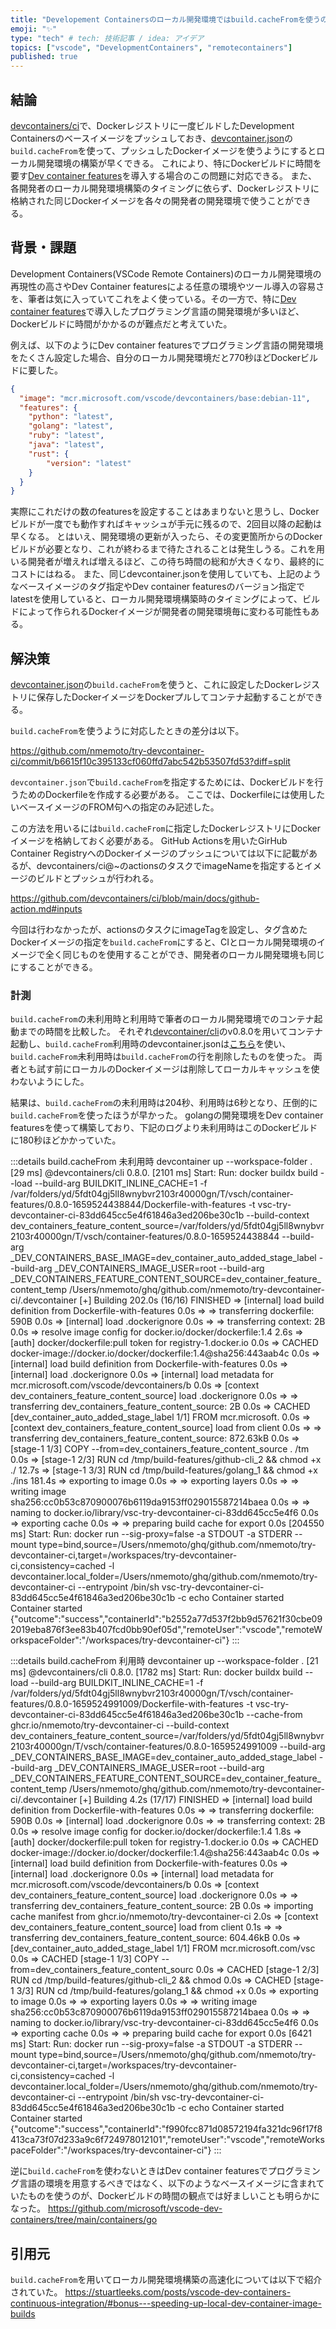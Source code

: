 ```yaml
---
title: "Developement Containersのローカル開発環境ではbuild.cacheFromを使うのがよさそう"
emoji: "✨"
type: "tech" # tech: 技術記事 / idea: アイデア
topics: ["vscode", "DevelopmentContainers", "remotecontainers"]
published: true
---
```


## 結論

[devcontainers/ci](https://github.com/devcontainers/ci)で、Dockerレジストリに一度ビルドしたDevelopment Containersのベースイメージをプッシュしておき、[devcontainer.json](https://code.visualstudio.com/docs/remote/devcontainerjson-reference)の`build.cacheFrom`を使って、プッシュしたDockerイメージを使うようにするとローカル開発環境の構築が早くできる。
これにより、特にDockerビルドに時間を要す[Dev container features](https://code.visualstudio.com/docs/remote/containers#_dev-container-features-preview)を導入する場合のこの問題に対応できる。
また、各開発者のローカル開発環境構築のタイミングに依らず、Dockerレジストリに格納された同じDockerイメージを各々の開発者の開発環境で使うことができる。

## 背景・課題

Development Containers(VSCode Remote Containers)のローカル開発環境の再現性の高さやDev Container featuresによる任意の環境やツール導入の容易さを、筆者は気に入っていてこれをよく使っている。その一方で、特に[Dev container features](https://code.visualstudio.com/docs/remote/containers#_dev-container-features-preview)で導入したプログラミング言語の開発環境が多いほど、Dockerビルドに時間がかかるのが難点だと考えていた。

例えば、以下のようにDev container featuresでプログラミング言語の開発環境をたくさん設定した場合、自分のローカル開発環境だと770秒ほどDockerビルドに要した。

```json:.devcontainer.json
{
  "image": "mcr.microsoft.com/vscode/devcontainers/base:debian-11",
  "features": {
    "python": "latest",
    "golang": "latest",
    "ruby": "latest",
    "java": "latest",
    "rust": {
        "version": "latest"
    }
  }
}
```

実際にこれだけの数のfeaturesを設定することはあまりないと思うし、Dockerビルドが一度でも動作すればキャッシュが手元に残るので、2回目以降の起動は早くなる。
とはいえ、開発環境の更新が入ったら、その変更箇所からのDockerビルドが必要となり、これが終わるまで待たされることは発生しうる。これを用いる開発者が増えれば増えるほど、この待ち時間の総和が大きくなり、最終的にコストにはねる。
また、同じdevcontainer.jsonを使用していても、上記のようなベースイメージのタグ指定やDev container featuresのバージョン指定でlatestを使用していると、ローカル開発環境構築時のタイミングによって、ビルドによって作られるDockerイメージが開発者の開発環境毎に変わる可能性もある。

## 解決策 

[devcontainer.json](https://code.visualstudio.com/docs/remote/devcontainerjson-reference)の`build.cacheFrom`を使うと、これに設定したDockerレジストリに保存したDockerイメージをDockerプルしてコンテナ起動することができる。

`build.cacheFrom`を使うように対応したときの差分は以下。

https://github.com/nmemoto/try-devcontainer-ci/commit/b6615f10c395133cf060ffd7abc542b53507fd53?diff=split

`devcontainer.json`で`build.cacheFrom`を指定するためには、Dockerビルドを行うためのDockerfileを作成する必要がある。
ここでは、Dockerfileには使用したいベースイメージのFROM句への指定のみ記述した。

この方法を用いるには`build.cacheFrom`に指定したDockerレジストリにDockerイメージを格納しておく必要がある。
GitHub Actionsを用いたGirHub Container RegistryへのDockerイメージのプッシュについては以下に記載があるが、devcontainers/ci@~のactionsのタスクでimageNameを指定するとイメージのビルドとプッシュが行われる。

https://github.com/devcontainers/ci/blob/main/docs/github-action.md#inputs

今回は行わなかったが、actionsのタスクにimageTagを設定し、タグ含めたDockerイメージの指定を`build.cacheFrom`にすると、CIとローカル開発環境のイメージで全く同じものを使用することができ、開発者のローカル開発環境も同じにすることができる。

### 計測 

`build.cacheFrom`の未利用時と利用時で筆者のローカル開発環境でのコンテナ起動までの時間を比較した。
それぞれ[devcontainer/cli](https://github.com/devcontainers/cli)のv0.8.0を用いてコンテナ起動し、`build.cacheFrom`利用時のdevcontainer.jsonは[こちら](https://github.com/nmemoto/try-devcontainer-ci/blob/b6615f10c395133cf060ffd7abc542b53507fd53/.devcontainer/devcontainer.json)を使い、`build.cacheFrom`未利用時は`build.cacheFrom`の行を削除したものを使った。
両者とも試す前にローカルのDockerイメージは削除してローカルキャッシュを使わないようにした。

結果は、`build.cacheFrom`の未利用時は204秒、利用時は6秒となり、圧倒的に`build.cacheFrom`を使ったほうが早かった。
golangの開発環境をDev container featuresを使って構築しており、下記のログより未利用時はこのDockerビルドに180秒ほどかかっていた。

:::details build.cacheFrom 未利用時
devcontainer up --workspace-folder .
[29 ms] @devcontainers/cli 0.8.0.
[2101 ms] Start: Run: docker buildx build --load --build-arg BUILDKIT_INLINE_CACHE=1 -f /var/folders/yd/5fdt04gj5ll8wnybvr2103r40000gn/T/vsch/container-features/0.8.0-1659524438844/Dockerfile-with-features -t vsc-try-devcontainer-ci-83dd645cc5e4f61846a3ed206be30c1b --build-context dev_containers_feature_content_source=/var/folders/yd/5fdt04gj5ll8wnybvr2103r40000gn/T/vsch/container-features/0.8.0-1659524438844 --build-arg _DEV_CONTAINERS_BASE_IMAGE=dev_container_auto_added_stage_label --build-arg _DEV_CONTAINERS_IMAGE_USER=root --build-arg _DEV_CONTAINERS_FEATURE_CONTENT_SOURCE=dev_container_feature_content_temp /Users/nmemoto/ghq/github.com/nmemoto/try-devcontainer-ci/.devcontainer
[+] Building 202.0s (16/16) FINISHED
 => [internal] load build definition from Dockerfile-with-features         0.0s
 => => transferring dockerfile: 590B                                       0.0s
 => [internal] load .dockerignore                                          0.0s
 => => transferring context: 2B                                            0.0s
 => resolve image config for docker.io/docker/dockerfile:1.4               2.6s
 => [auth] docker/dockerfile:pull token for registry-1.docker.io           0.0s
 => CACHED docker-image://docker.io/docker/dockerfile:1.4@sha256:443aab4c  0.0s
 => [internal] load build definition from Dockerfile-with-features         0.0s
 => [internal] load .dockerignore                                          0.0s
 => [internal] load metadata for mcr.microsoft.com/vscode/devcontainers/b  0.0s
 => [context dev_containers_feature_content_source] load .dockerignore     0.0s
 => => transferring dev_containers_feature_content_source: 2B              0.0s
 => CACHED [dev_container_auto_added_stage_label 1/1] FROM mcr.microsoft.  0.0s
 => [context dev_containers_feature_content_source] load from client       0.0s
 => => transferring dev_containers_feature_content_source: 872.63kB        0.0s
 => [stage-1 1/3] COPY --from=dev_containers_feature_content_source . /tm  0.0s
 => [stage-1 2/3] RUN cd /tmp/build-features/github-cli_2 && chmod +x ./  12.7s
 => [stage-1 3/3] RUN cd /tmp/build-features/golang_1 && chmod +x ./ins  181.4s
 => exporting to image                                                     0.0s
 => => exporting layers                                                    0.0s
 => => writing image sha256:cc0b53c870900076b6119da9153ff029015587214baea  0.0s
 => => naming to docker.io/library/vsc-try-devcontainer-ci-83dd645cc5e4f6  0.0s
 => exporting cache                                                        0.0s
 => => preparing build cache for export                                    0.0s
[204550 ms] Start: Run: docker run --sig-proxy=false -a STDOUT -a STDERR --mount type=bind,source=/Users/nmemoto/ghq/github.com/nmemoto/try-devcontainer-ci,target=/workspaces/try-devcontainer-ci,consistency=cached -l devcontainer.local_folder=/Users/nmemoto/ghq/github.com/nmemoto/try-devcontainer-ci --entrypoint /bin/sh vsc-try-devcontainer-ci-83dd645cc5e4f61846a3ed206be30c1b -c echo Container started
Container started
{"outcome":"success","containerId":"b2552a77d537f2bb9d57621f30cbe092019eba876f3ee83b407fcd0bb90ef05d","remoteUser":"vscode","remoteWorkspaceFolder":"/workspaces/try-devcontainer-ci"}
:::

:::details build.cacheFrom 利用時
devcontainer up --workspace-folder .
[21 ms] @devcontainers/cli 0.8.0.
[1782 ms] Start: Run: docker buildx build --load --build-arg BUILDKIT_INLINE_CACHE=1 -f /var/folders/yd/5fdt04gj5ll8wnybvr2103r40000gn/T/vsch/container-features/0.8.0-1659524991009/Dockerfile-with-features -t vsc-try-devcontainer-ci-83dd645cc5e4f61846a3ed206be30c1b --cache-from ghcr.io/nmemoto/try-devcontainer-ci --build-context dev_containers_feature_content_source=/var/folders/yd/5fdt04gj5ll8wnybvr2103r40000gn/T/vsch/container-features/0.8.0-1659524991009 --build-arg _DEV_CONTAINERS_BASE_IMAGE=dev_container_auto_added_stage_label --build-arg _DEV_CONTAINERS_IMAGE_USER=root --build-arg _DEV_CONTAINERS_FEATURE_CONTENT_SOURCE=dev_container_feature_content_temp /Users/nmemoto/ghq/github.com/nmemoto/try-devcontainer-ci/.devcontainer
[+] Building 4.2s (17/17) FINISHED
 => [internal] load build definition from Dockerfile-with-features         0.0s
 => => transferring dockerfile: 590B                                       0.0s
 => [internal] load .dockerignore                                          0.0s
 => => transferring context: 2B                                            0.0s
 => resolve image config for docker.io/docker/dockerfile:1.4               1.8s
 => [auth] docker/dockerfile:pull token for registry-1.docker.io           0.0s
 => CACHED docker-image://docker.io/docker/dockerfile:1.4@sha256:443aab4c  0.0s
 => [internal] load build definition from Dockerfile-with-features         0.0s
 => [internal] load .dockerignore                                          0.0s
 => [internal] load metadata for mcr.microsoft.com/vscode/devcontainers/b  0.0s
 => [context dev_containers_feature_content_source] load .dockerignore     0.0s
 => => transferring dev_containers_feature_content_source: 2B              0.0s
 => importing cache manifest from ghcr.io/nmemoto/try-devcontainer-ci      2.0s
 => [context dev_containers_feature_content_source] load from client       0.1s
 => => transferring dev_containers_feature_content_source: 604.46kB        0.0s
 => [dev_container_auto_added_stage_label 1/1] FROM mcr.microsoft.com/vsc  0.0s
 => CACHED [stage-1 1/3] COPY --from=dev_containers_feature_content_sourc  0.0s
 => CACHED [stage-1 2/3] RUN cd /tmp/build-features/github-cli_2 && chmod  0.0s
 => CACHED [stage-1 3/3] RUN cd /tmp/build-features/golang_1 && chmod +x   0.0s
 => exporting to image                                                     0.0s
 => => exporting layers                                                    0.0s
 => => writing image sha256:cc0b53c870900076b6119da9153ff029015587214baea  0.0s
 => => naming to docker.io/library/vsc-try-devcontainer-ci-83dd645cc5e4f6  0.0s
 => exporting cache                                                        0.0s
 => => preparing build cache for export                                    0.0s
[6421 ms] Start: Run: docker run --sig-proxy=false -a STDOUT -a STDERR --mount type=bind,source=/Users/nmemoto/ghq/github.com/nmemoto/try-devcontainer-ci,target=/workspaces/try-devcontainer-ci,consistency=cached -l devcontainer.local_folder=/Users/nmemoto/ghq/github.com/nmemoto/try-devcontainer-ci --entrypoint /bin/sh vsc-try-devcontainer-ci-83dd645cc5e4f61846a3ed206be30c1b -c echo Container started
Container started
{"outcome":"success","containerId":"f990fcc871d08572194fa321dc96f17f8413ca73f07d233a9c6f724978012101","remoteUser":"vscode","remoteWorkspaceFolder":"/workspaces/try-devcontainer-ci"}
:::

逆に`build.cacheFrom`を使わないときはDev container featuresでプログラミング言語の環境を用意するべきではなく、以下のようなベースイメージに含まれていたものを使うのが、Dockerビルドの時間の観点では好ましいことも明らかになった。
https://github.com/microsoft/vscode-dev-containers/tree/main/containers/go


## 引用元

`build.cacheFrom`を用いてローカル開発環境構築の高速化については以下で紹介されていた。
https://stuartleeks.com/posts/vscode-dev-containers-continuous-integration/#bonus---speeding-up-local-dev-container-image-builds

